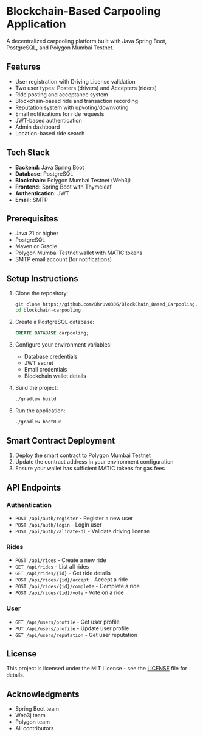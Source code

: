 # Blockchain-Based Carpooling Application

A decentralized carpooling platform built with Java Spring Boot, PostgreSQL, and Polygon Mumbai Testnet.

## Features

- User registration with Driving License validation
- Two user types: Posters (drivers) and Accepters (riders)
- Ride posting and acceptance system
- Blockchain-based ride and transaction recording
- Reputation system with upvoting/downvoting
- Email notifications for ride requests
- JWT-based authentication
- Admin dashboard
- Location-based ride search

## Tech Stack

- **Backend:** Java Spring Boot
- **Database:** PostgreSQL
- **Blockchain:** Polygon Mumbai Testnet (Web3j)
- **Frontend:** Spring Boot with Thymeleaf
- **Authentication:** JWT
- **Email:** SMTP

## Prerequisites

- Java 21 or higher
- PostgreSQL
- Maven or Gradle
- Polygon Mumbai Testnet wallet with MATIC tokens
- SMTP email account (for notifications)

## Setup Instructions

1. Clone the repository:
   ```bash
   git clone https://github.com/Dhruv0306/BlockChain_Based_Carpooling.git
   cd blockchain-carpooling
   ```

2. Create a PostgreSQL database:
   ```sql
   CREATE DATABASE carpooling;
   ```

3. Configure your environment variables:
   - Database credentials
   - JWT secret
   - Email credentials
   - Blockchain wallet details

4. Build the project:
   ```bash
   ./gradlew build
   ```

5. Run the application:
   ```bash
   ./gradlew bootRun
   ```

## Smart Contract Deployment

1. Deploy the smart contract to Polygon Mumbai Testnet
2. Update the contract address in your environment configuration
3. Ensure your wallet has sufficient MATIC tokens for gas fees

## API Endpoints

### Authentication
- `POST /api/auth/register` - Register a new user
- `POST /api/auth/login` - Login user
- `POST /api/auth/validate-dl` - Validate driving license

### Rides
- `POST /api/rides` - Create a new ride
- `GET /api/rides` - List all rides
- `GET /api/rides/{id}` - Get ride details
- `POST /api/rides/{id}/accept` - Accept a ride
- `POST /api/rides/{id}/complete` - Complete a ride
- `POST /api/rides/{id}/vote` - Vote on a ride

### User
- `GET /api/users/profile` - Get user profile
- `PUT /api/users/profile` - Update user profile
- `GET /api/users/reputation` - Get user reputation

## License

This project is licensed under the MIT License - see the [LICENSE](LICENSE) file for details.

## Acknowledgments

- Spring Boot team
- Web3j team
- Polygon team
- All contributors 